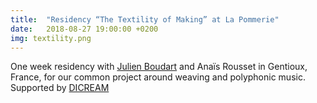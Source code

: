```yaml
---
title:  "Residency “The Textility of Making” at La Pommerie"
date:   2018-08-27 19:00:00 +0200
img: textility.png
---
```


One week residency with [Julien Boudart](http://julienboudart.net/)
and Anaïs Rousset in Gentioux, France, for our common project around
weaving and polyphonic music. Supported by
[DICREAM](https://www.cnc.fr/professionnels/aides-et-financements/nouveaux-medias-et-creation-numerique/dispositif-pour-la-creation-artistique-multimedia-et-numerique-dicream_191324)
